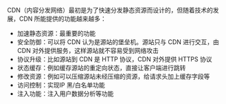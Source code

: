 
CDN（内容分发网络）最初是为了快速分发静态资源而设计的，但随着技术的发展，CDN 所能提供的功能越来越多：

- 加速静态资源：最重要的功能
- 安全防御：可以将 CDN 认为是源站的堡垒机。源站只与 CDN 进行交互，由 CDN 对外提供服务，这样源站就不容易受到网络攻击
- 协议升级：比如源站到 CDN 是 HTTP 协议，CDN 对外提供 HTTPS 协议
- 状态缓存：例如缓存源站的重定向状态，直接让客户端进行跳转
- 修改资源：例如可以压缩源站未经压缩的资源，给请求头加上缓存字段等
- 访问控制：实现IP 黑/白名单功能
- 注入功能：注入用户数据分析等功能